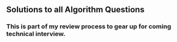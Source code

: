 ## Solutions to all Algorithm Questions
### This is part of my review process to gear up for coming technical interview.


